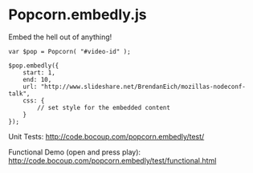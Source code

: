 # Popcorn.embedly.js


Embed the hell out of anything!

	var $pop = Popcorn( "#video-id" );

	$pop.embedly({
		start: 1, 
		end: 10, 
		url: "http://www.slideshare.net/BrendanEich/mozillas-nodeconf-talk",
		css: {
			// set style for the embedded content
		}
	});


Unit Tests:
http://code.bocoup.com/popcorn.embedly/test/

Functional Demo (open and press play):
http://code.bocoup.com/popcorn.embedly/test/functional.html
